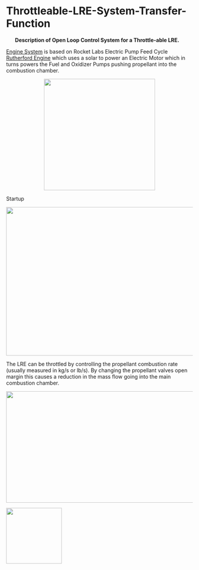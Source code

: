 # Throttleable-LRE-System-Transfer-Function

<b><ul>Description of Open Loop Control System for a Throttle-able LRE.</b></ul>


[Engine System](https://github.com/nyameaama/Throttleable-LRE-System-Transfer-Function/blob/master/assets/LRE%20Plant.png) is based on Rocket Labs Electric Pump Feed Cycle [Rutherford Engine](https://en.wikipedia.org/wiki/Rocket_Lab_Rutherford) which uses a solar to power an Electric Motor which in turns powers the Fuel and Oxidizer Pumps pushing propellant into the combustion chamber. 


<p align = "center">
<img src = https://github.com/nyameaama/Throttleable-LRE-System-Transfer-Function/blob/master/assets/main-qimg-d166e9ee6920e39c316286721c116d4e.png width = "300" height = "300"/>
</p>

Startup

<p align = "center">
<img src = https://github.com/nyameaama/Throttleable-LRE-System-Transfer-Function/blob/master/assets/Engine%20Start.png width = "600" height = "400"/>
</p>

The LRE can be throttled by controlling the propellant combustion rate (usually measured in kg/s or lb/s). By changing the propellant valves open margin this causes a reduction in the mass flow going into the main combustion chamber.  



<p align = "center">
<img src = https://github.com/nyameaama/Throttleable-LRE-System-Transfer-Function/blob/master/assets/LRE%20Plant.png width = "700" height = "300"/>
</p>

<p align = "left">
<img src = https://github.com/nyameaama/Throttleable-LRE-System-Transfer-Function/blob/master/assets/LRE%20Plant%20Data.png width = "150" height = "150"/>
</p>

